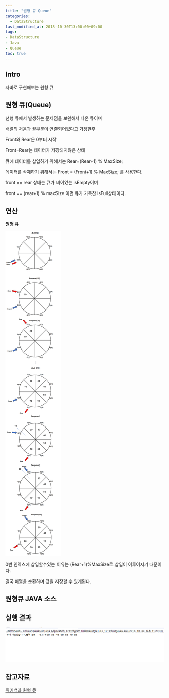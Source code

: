 ```yaml
---
title: "원형 큐 Queue"
categories: 
  - DataStructure
last_modified_at: 2018-10-30T13:00:00+09:00
tags:
- DataStructure
- Java
- Queue
toc: true
---
```


## Intro

자바로 구현해보는 원형 큐


## 원형 큐(Queue)

선형 큐에서 발생하는 문제점을 보완해서 나온 큐이며

배열의 처음과 끝부분이 연결되어있다고 가정한후

Front와 Rear은 0부터 시작

Front=Rear는 데이터가 저장되지않은 상태

큐에 데이터를 삽입하기 위해서는 Rear=(Rear+1) % MaxSize;

데이터를 삭제하기 위해서는 Front = (Front+1) % MaxSize; 를 사용한다.

front == rear 상태는 큐가 비어있는 isEmpty이며 

front == (rear+1) % maxSize 이면 큐가 가득찬 isFull상태이다.




## 연산

**원형 큐**

![que](https://github.com/lesslate/lesslate.github.io/blob/master/assets/img/DataStructure/CircularQueue/circleQueue.png?raw=true)


0번 인덱스에 삽입할수있는 이유는 (Rear+1)%MaxSize로 삽입이 이루어지기 때문이다.

결국 배열을 순환하며 값을 저장할 수 있게된다.






## 원형큐 JAVA 소스

<script src="https://gist.github.com/lesslate/8c0f621efa8a719ec2fbf33f6514bea3.js"></script>


## 실행 결과


![result](https://github.com/lesslate/lesslate.github.io/blob/master/assets/img/DataStructure/CircularQueue/queue.png?raw=true)





## 참고자료

[위키백과 원형 큐](https://ko.wikipedia.org/wiki/%ED%81%90_(%EC%9E%90%EB%A3%8C_%EA%B5%AC%EC%A1%B0))
